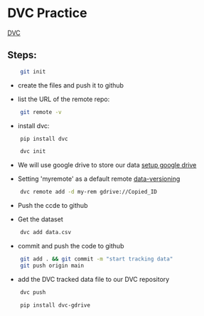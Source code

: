 # DVC Practice

[DVC](https://dvc.org/doc/start)

## Steps:

```bash
    git init
```

* create the files and push it to github

* list the URL of the remote repo:
```bash
    git remote -v
```

* install dvc:
```bash
    pip install dvc
```

```bash
    dvc init
```

* We will use google drive to store our data [setup google drive](https://dvc.org/doc/user-guide/how-to/setup-google-drive-remote#url-format)

* Setting 'myremote' as a default remote [data-versioning](https://dvc.org/doc/start/data-management/data-versioning)
```bash
    dvc remote add -d my-rem gdrive://Copied_ID
```

* Push the ccde to github

* Get the dataset

```bash
    dvc add data.csv
```


* commit and push the code to github
```bash
    git add . && git commit -m "start tracking data"
    git push origin main
```

* add the DVC tracked data file to our DVC repository
``` bash
    dvc push
```
```bash 
    pip install dvc-gdrive
```


